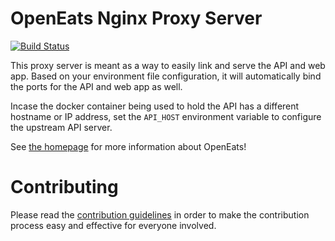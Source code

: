 # OpenEats Nginx Proxy Server

[![Build Status](https://travis-ci.org/open-eats/openeats-nginx.svg?branch=master)](https://travis-ci.org/open-eats/openeats-nginx)

This proxy server is meant as a way to easily link and serve the API and web app. Based on your environment file configuration, it will automatically bind the ports for the API and web app as well.

Incase the docker container being used to hold the API has a different hostname or IP address, set the `API_HOST` environment variable to configure the upstream API server.

See [the homepage](https://github.com/open-eats/OpenEats) for more information about OpenEats!

# Contributing
Please read the [contribution guidelines](https://github.com/open-eats/openeats-nginx/blob/master/CONTRIBUTING.md) in order to make the contribution process easy and effective for everyone involved.
